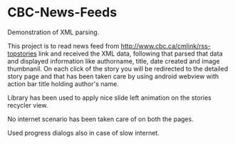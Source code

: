 # CBC-News-Feeds
Demonstration of XML parsing.

This project is to read news feed from http://www.cbc.ca/cmlink/rss-topstories link and received the XML data, following that parsed
that data and displayed information like authorname, title, date created and image thumbnanil. On each click of the story you will be
redirected to the detailed story page and that has been taken care by using android webview with action bar title holding author's name.

Library has been used to apply nice slide left animation on the stories recycler view.

No internet scenario has been taken care of on both the pages.

Used progress dialogs also in case of slow internet.
